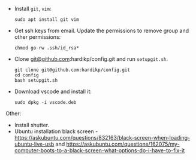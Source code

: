 * Install `git`, `vim`:
    ```shell
    sudo apt install git vim
    ```
* Get ssh keys from email. Update the permissions to remove group and other permissions:
    ```shell
    chmod go-rw .ssh/id_rsa*
    ```
* Clone git@github.com:hardikp/config.git and run `setupgit.sh`.
    ```shell
    git clone git@github.com:hardikp/config.git
    cd config
    bash setupgit.sh
    ```
* Download vscode and install it:
    ```shell
    sudo dpkg -i vscode.deb
    ```

Other:
* Install shutter.
* Ubuntu installation black screen - https://askubuntu.com/questions/832163/black-screen-when-loading-ubuntu-live-usb and https://askubuntu.com/questions/162075/my-computer-boots-to-a-black-screen-what-options-do-i-have-to-fix-it
